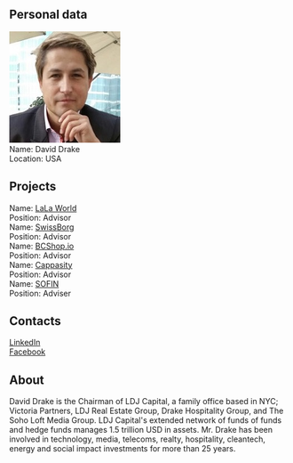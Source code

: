 ## Personal data
![david drake photo](photo/david_drake.jpg)  
Name:   David Drake  
Location: USA  
## Projects 
Name: [LaLa World](../projects/lala_world.md)  
Position: Advisor    
Name: [SwissBorg](../projects/swissborg.md)  
Position: Advisor   
Name: [BCShop.io](../projects/bcshop_io.md)  
Position: Advisor    
Name: [Cappasity](../projects/cappasity.md)  
Position: Advisor  
Name: [SOFIN](../projects/sofin.md)  
Position: Adviser   
## Contacts
[LinkedIn](https://www.linkedin.com/in/ldjcapital/)     
[Facebook](https://www.facebook.com/DrakeWealthManagement)
## About
David Drake is the Chairman of LDJ Capital, a family office based in NYC; Victoria Partners, LDJ Real Estate Group, Drake Hospitality Group, and
The Soho Loft Media Group. LDJ Capital's extended network of funds of funds and hedge funds manages 1.5 trillion USD in assets. Mr. Drake has
been involved in technology, media, telecoms, realty, hospitality, cleantech, energy and social impact investments for more than 25 years.
